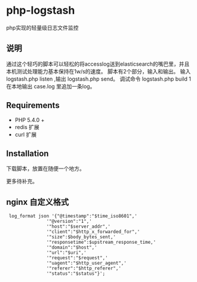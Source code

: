 # php-logstash
php实现的轻量级日志文件监控

说明
------

通过这个轻巧的脚本可以轻松的将accesslog送到elasticsearch的嘴巴里，并且本机测试处理能力基本保持在1w/s的速度。
脚本有2个部分，输入和输出。 输入 logstash.php listen ,输出 logstash.php send。
调试命令 logstash.php build 1 在本地输出 case.log 里追加一条log。

## Requirements

* PHP 5.4.0 +
* redis 扩展
* curl 扩展

## Installation

下载脚本，放置在随便一个地方。

更多待补充。

## nginx 自定义格式

```
 log_format json '{"@timestamp":"$time_iso8601",'
               '"@version":"1",'
               '"host":"$server_addr",'
               '"client":"$http_x_forwarded_for",'
               '"size":$body_bytes_sent,'
               '"responsetime":$upstream_response_time,'
               '"domain":"$host",'
               '"url":"$uri",'
               '"request":"$request",'
               '"uagent":"$http_user_agent",'
               '"referer":"$http_referer",'
               '"status":"$status"}';
```
